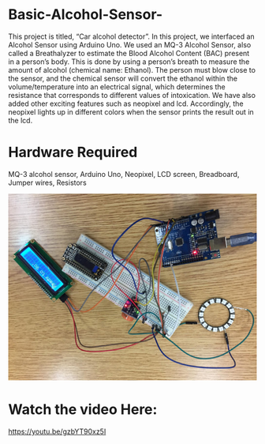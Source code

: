 # Basic-Alcohol-Sensor-

This project is titled, “Car alcohol detector”. In this project, we interfaced an Alcohol Sensor using Arduino Uno. We used an MQ-3 Alcohol Sensor, also called a Breathalyzer to estimate the Blood Alcohol Content (BAC) present in a person’s body. This is done by using a person’s breath to measure the amount of alcohol (chemical name: Ethanol).  The person must blow close to the sensor,  and the chemical sensor will convert the ethanol within the volume/temperature into an electrical signal, which determines the resistance that corresponds to different values of intoxication. 
We have also added other exciting features such as neopixel and lcd. Accordingly, the neopixel lights up in different colors when the sensor prints the result out in the lcd. 

# Hardware Required
MQ-3 alcohol sensor, 
 Arduino Uno,
 Neopixel,
 LCD screen, 
 Breadboard,
 Jumper wires,
 Resistors 

![alt text](https://github.com/pratimakandel/Basic-Alcohol-Sensor-/blob/master/unnamed.jpg)


# Watch the video Here:
https://youtu.be/gzbYT90xz5I
